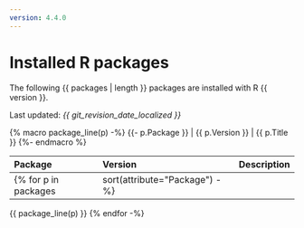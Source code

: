 ```yaml
---
version: 4.4.0
---
```


# Installed R packages

The following {{ packages | length }} packages are installed with R {{ version }}.

Last updated: _{{ git_revision_date_localized }}_

<!-- 
// Copyright 2014-2022 Stanford Research Computing Center
//
// The following code is a derivative work of https://raw.githubusercontent.com/stanford-rc/www.sherlock.stanford.edu/main/src/docs/software/list.md, which is licensed GPLv3. This code therefore is also licensed under the terms GPLv3.
-->

{% macro package_line(p) -%}
    {{- p.Package }} | {{ p.Version }} | {{ p.Title }}
{%- endmacro %}
<!-- markdownlint-disable MD056 -->
Package | Version | Description
:------ | :------ | :----------
{% for p in packages | sort(attribute="Package") -%}
  {{ package_line(p) }}
{% endfor -%}
